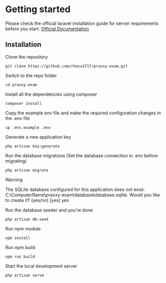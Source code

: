 # Getting started
Please check the official laravel installation guide for server requirements before you start. [Official Documentation](https://laravel.com/docs/11.x/installation#meet-laravel)

## Installation

Clone the repository
```
git clone https://github.com/rhesu1717/praxxy-exam.git
```
Switch to the repo folder
```
cd praxxy-exam
```
Install all the dependencies using composer
```
composer install
```
Copy the example env file and make the required configuration changes in the .env file
```
cp .env.example .env
```
Generate a new application key
```
php artisan key:generate
```
Run the database migrations (Set the database connection in .env before migrating)
```
php artisan migrate
```
> [!WARNING]
> The SQLite database configured for this application does not exist: C:\ComputerName\praxxy-exam\database\database.sqlite.
> Would you like to create it? (yes/no) [yes]
> yes

Run the database seeder and you're done
```
php artisan db:seed
```
Run npm module
```
npm install
```
Run npm build
```
npm run build
```
Start the local development server
```
php artisan serve
```
